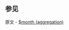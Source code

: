 ## 参见

原文 - [$month (aggregation)]( https://docs.mongodb.com/manual/reference/operator/aggregation/month/ )

